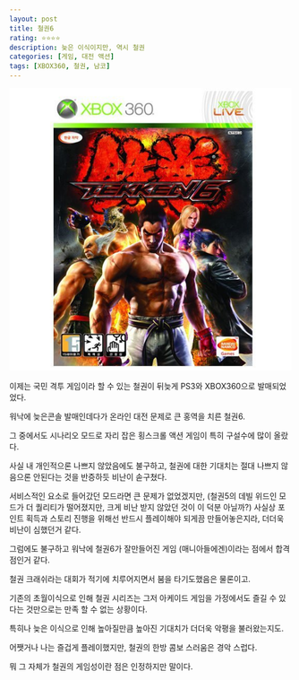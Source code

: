 ```yaml
---
layout: post
title: 철권6
rating: ⭐️⭐️⭐️⭐️
description: 늦은 이식이지만, 역시 철권
categories: [게임, 대전 액션]
tags: [XBOX360, 철권, 남코]
---
```


![철권](../../img/2010/tekken_6.jpg)

이제는 국민 격투 게임이라 할 수 있는 철권이 뒤늦게 PS3와 XBOX360으로 발매되었었다.

워낙에 늦은콘솔 발매인데다가 온라인 대전 문제로 큰 홍역을 치른 철권6.

그 중에서도 시나리오 모드로 자리 잡은 횡스크롤 액션 게임이 특히 구설수에 많이 올랐다.

사실 내 개인적으론 나쁘지 않았음에도 불구하고, 철권에 대한 기대치는 절대 나쁘지 않음으론 안된다는 것을 반증하듯 비난이 솓구쳤다.

서비스적인 요소로 들어갔던 모드라면 큰 문제가 없었겠지만, (철권5의 데빌 위드인 모드가 더 퀄리티가 떨어졌지만, 크게 비난 받지 않았던 것이 이 덕분 아닐까?) 사실상 포인트 획득과 스토리 진행을 위해선 반드시 플레이해야 되게끔 만들어놓은지라, 더더욱 비난이 심했던거 같다.

그럼에도 불구하고 워낙에 철권6가 잘만들어진 게임 (매니아들에겐)이라는 점에서 합격점인거 같다.

철권 크래쉬라는 대회가 적기에 치루어지면서 붐을 타기도했음은 물론이고.

기존의 초월이식으로 인해 철권 시리즈는 그저 아케이드 게임을 가정에서도 즐길 수 있다는 것만으로는 만족 할 수 없는 상황이다.

특히나 늦은 이식으로 인해 높아질만큼 높아진 기대치가 더더욱 악평을 불러왔는지도.

어쨋거나 나는 즐겁게 플레이했지만, 철권의 한방 콤보 스러움은 경악 스럽다.

뭐 그 자체가 철권의 게임성이란 점은 인정하지만 말이다.